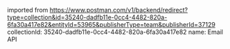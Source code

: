 imported from https://www.postman.com/v1/backend/redirect?type=collection&id=35240-dadfb11e-0cc4-4482-820a-6fa30a417e82&entityId=53965&publisherType=team&publisherId=37129
collectionId: 35240-dadfb11e-0cc4-4482-820a-6fa30a417e82
name: Email API